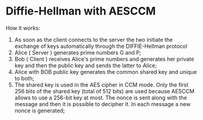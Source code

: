 # Diffie-Hellman with AESCCM

How it works:

1. As soon as the client connects to the server the two initiate the exchange of keys automatically through the DIFFIE-Hellman protocol
2. Alice ( Server ) generates prime numbers G and P;
3. Bob ( Client ) receives Alice's prime numbers and generates her private key and then the public key and sends the latter to Alice;
4. Alice with BOB public key generates the common shared key and unique to both;
5. The shared key is used in the AES cipher in CCM mode. Only the first 256 bits of the shared key (total of 512 bits) are used because AESCCM allows to use a 256-bit key at most. The nonce is sent along with the message and then it is possible to decipher it. In each message a new nonce is generated;
